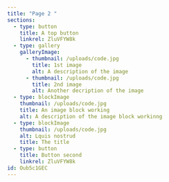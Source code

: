 ```yaml
---
title: "Page 2 "
sections:
  - type: button
    title: A top button
    linkrel: ZluVFYW8k
  - type: gallery
    galleryImage:
      - thumbnail: /uploads/code.jpg
        title: 1st image
        alt: A description of the image
      - thumbnail: /uploads/code.jpg
        title: 2nd image
        alt: Another decription of the image
  - type: blockImage
    thumbnail: /uploads/code.jpg
    title: An image block working
    alt: A description of the image block workinng
  - type: blockImage
    thumbnail: /uploads/code.jpg
    alt: Lquis nostrud
    title: The title
  - type: button
    title: Button second
    linkrel: ZluVFYW8k
id: Oub5c1GEC
---
```

